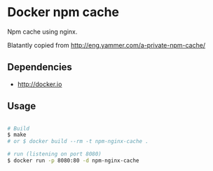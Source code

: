 # Docker npm cache

Npm cache using nginx.

Blatantly copied from http://eng.yammer.com/a-private-npm-cache/


## Dependencies

- http://docker.io


## Usage

```bash

# Build
$ make
# or $ docker build --rm -t npm-nginx-cache .

# run (listening on port 8080)
$ docker run -p 8080:80 -d npm-nginx-cache
```
